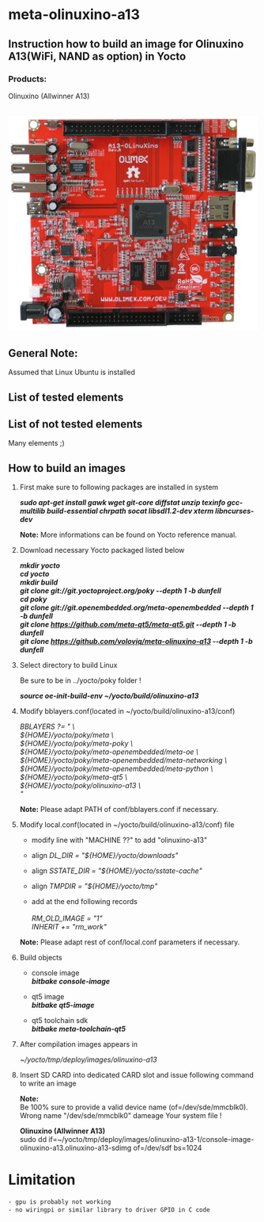 # meta-olinuxino-a13

## Instruction how to build an image for Olinuxino A13(WiFi, NAND as option) in Yocto

### Products:

Olinuxino (Allwinner A13) <br>
<br>

![Product View](a13-olinuxino-11.jpg) <br>

## General Note:
Assumed that Linux Ubuntu is installed

## List of tested elements

## List of not tested elements

Many elements ;) <br>

## How to build an images

1. First make sure to following packages are installed in system

    ***sudo apt-get install gawk wget git-core diffstat unzip texinfo gcc-multilib build-essential chrpath socat libsdl1.2-dev xterm libncurses-dev***

    **Note:**
    More informations can be found on Yocto reference manual.

2. Download necessary Yocto packaged listed below

    ***mkdir yocto***<br>
    ***cd yocto*** <br>
    ***mkdir build***<br>
    ***git clone git://git.yoctoproject.org/poky --depth 1 -b dunfell*** <br>
    ***cd poky*** <br>
    ***git clone git://git.openembedded.org/meta-openembedded --depth 1 -b dunfell*** <br>
    ***git clone https://github.com/meta-qt5/meta-qt5.git --depth 1 -b dunfell*** <br>
    ***git clone https://github.com/voloviq/meta-olinuxino-a13 --depth 1 -b dunfell*** <br>

3. Select directory to build Linux
    
    Be sure to be in ../yocto/poky folder !
    
    ***source oe-init-build-env ~/yocto/build/olinuxino-a13*** <br>

4. Modify bblayers.conf(located in ~/yocto/build/olinuxino-a13/conf)

    *BBLAYERS ?= " \\\
      ${HOME}/yocto/poky/meta \\\
      ${HOME}/yocto/poky/meta-poky \\\
      ${HOME}/yocto/poky/meta-openembedded/meta-oe \\\
      ${HOME}/yocto/poky/meta-openembedded/meta-networking \\\
      ${HOME}/yocto/poky/meta-openembedded/meta-python \\\
      ${HOME}/yocto/poky/meta-qt5 \\\
      ${HOME}/yocto/poky/olinuxino-a13 \\\
      "*<br>

    **Note:** Please adapt PATH of conf/bblayers.conf if necessary. <br>

5. Modify local.conf(located in ~/yocto/build/olinuxino-a13/conf) file

    - modify line with "MACHINE ??" to add "olinuxino-a13"

    - align *DL_DIR = "${HOME}/yocto/downloads"* <br>

    - align *SSTATE_DIR = "${HOME}/yocto/sstate-cache"* <br>

    - align *TMPDIR = "${HOME}/yocto/tmp"* <br>

    - add at the end following records <br> <br>
        *RM_OLD_IMAGE = "1"* <br>
    *INHERIT += "rm_work"* <br>

    **Note:** Please adapt rest of conf/local.conf parameters if necessary. <br>

6. Build objects

    - console image <br>
      ***bitbake console-image*** <br>

    - qt5 image <br>
      ***bitbake qt5-image*** <br>

    - qt5 toolchain sdk <br>
      ***bitbake meta-toolchain-qt5*** <br>

7. After compilation images appears in

    *~/yocto/tmp/deploy/images/olinuxino-a13* <br>
    
8. Insert SD CARD into dedicated CARD slot and issue following command to write an image

    **Note:** <br>
    Be 100% sure to provide a valid device name (of=/dev/sde/mmcblk0). Wrong name "/dev/sde/mmcblk0" dameage Your system file !

    **Olinuxino (Allwinner A13)** <br>
    sudo dd if=~/yocto/tmp/deploy/images/olinuxino-a13-1/console-image-olinuxino-a13.olinuxino-a13-sdimg of=/dev/sdf bs=1024

# Limitation

    - gpu is probably not working
    - no wiringpi or similar library to driver GPIO in C code
